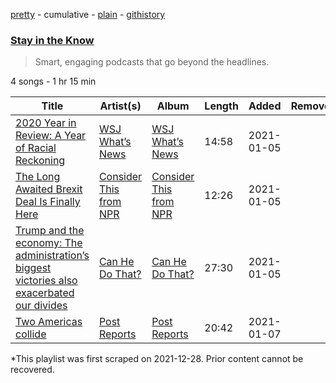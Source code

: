 [pretty](/playlists/pretty/37i9dQZF1DX0BxHamIEkKV.md) - cumulative - [plain](/playlists/plain/37i9dQZF1DX0BxHamIEkKV) - [githistory](https://github.githistory.xyz/mackorone/spotify-playlist-archive/blob/main/playlists/plain/37i9dQZF1DX0BxHamIEkKV)

### [Stay in the Know](https://open.spotify.com/playlist/37i9dQZF1DX0BxHamIEkKV)

> Smart, engaging podcasts that go beyond the headlines.

4 songs - 1 hr 15 min

| Title | Artist(s) | Album | Length | Added | Removed |
|---|---|---|---|---|---|
| [2020 Year in Review: A Year of Racial Reckoning](https://open.spotify.com/episode/3Hn83wcbfpFKpP7pVOo9FE) | [WSJ What’s News](https://open.spotify.com/show/59176gU8vcFho6Sc1dm3Lu) | [WSJ What’s News](https://open.spotify.com/show/59176gU8vcFho6Sc1dm3Lu) | 14:58 | 2021-01-05 |  |
| [The Long Awaited Brexit Deal Is Finally Here](https://open.spotify.com/episode/3p0RTlOIDoFKYL7FXahnbA) | [Consider This from NPR](https://open.spotify.com/show/3Z6JdCS2d0eFEpXHKI6WqH) | [Consider This from NPR](https://open.spotify.com/show/3Z6JdCS2d0eFEpXHKI6WqH) | 12:26 | 2021-01-05 |  |
| [Trump and the economy: The administration’s biggest victories also exacerbated our divides](https://open.spotify.com/episode/27cbthZCG4dLzdj0aKydMo) | [Can He Do That?](https://open.spotify.com/show/7d3VDv4ekyUrfTaIB4hbqW) | [Can He Do That?](https://open.spotify.com/show/7d3VDv4ekyUrfTaIB4hbqW) | 27:30 | 2021-01-05 |  |
| [Two Americas collide](https://open.spotify.com/episode/1idsbT8zcNTi1HdKzjJ4Y2) | [Post Reports](https://open.spotify.com/show/4c2PEjWLJ5vGUu2kjRR808) | [Post Reports](https://open.spotify.com/show/4c2PEjWLJ5vGUu2kjRR808) | 20:42 | 2021-01-07 |  |

\*This playlist was first scraped on 2021-12-28. Prior content cannot be recovered.
